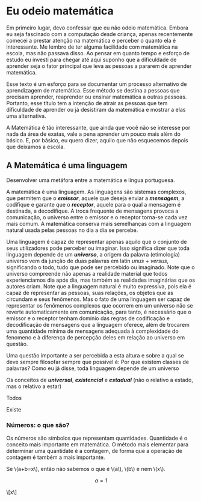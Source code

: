 <script src="https://polyfill.io/v3/polyfill.min.js?features=es6"></script>
<script id="MathJax-script" async src="https://cdn.jsdelivr.net/npm/mathjax@3/es5/tex-mml-chtml.js"></script>

# Eu odeio matemática

 
Em primeiro lugar, devo confessar que eu não odeio matemática. Embora eu seja fascinado com a computação desde criança, apenas recentemente comecei a prestar atenção na matemática e perceber o quanto ela é interessante. Me lembro de ter alguma facilidade com matemática na escola, mas não passava disso. Ao pensar em quanto tempo e esforço de estudo eu investi para chegar até aqui suponho que a dificuldade de aprender seja o fator principal que leva as pessoas a pararem de aprender matemática. 


Esse texto é um esforço para se documentar um processo alternativo de aprendizagem de matemática. Esse método se destina a pessoas que precisam aprender, reaprender ou ensinar matemática a outras pessoas. Portanto, esse título tem a intenção de atrair as pessoas que tem dificuldade de aprender ou já desistiram da matemática e mostrar a elas uma alternativa.

A Matemática é tão interessante, que ainda que você não se interesse por nada da área de exatas, vale a pena aprender um pouco mais além do básico. E, por básico, eu quero dizer, aquilo que não esquecemos depois que deixamos a escola.

## A Matemática é uma linguagem

Desenvolver uma metáfora entre a matemática e língua portuguesa.


A matemática é uma linguagem. As linguagens são sistemas complexos, que permitem que o ***emissor***, aquele que deseja enviar a ***mensagem***, a codifique e garante que o ***receptor***, aquele para o qual a mensagem é destinada, a decodifique. A troca frequente de mensagens provoca a comunicação, o universo entre o emissor e o receptor torna-se cada vez mais comum. A matemática conserva mais semelhanças com a linguagem natural usada pelas pessoas no dia a dia se percebe.

Uma linguagem é capaz de representar apenas aquilo que o conjunto de seus utilizadores pode perceber ou imaginar. Isso significa dizer que toda linguagem depende de um ***universo***, a origem da palavra (etimologia) universo vem da junção de duas palavras em latin *unus* + *versus*, significando o todo, tudo que pode ser percebido ou imaginado. Note que o universo compreende não apenas a realidade material que todos experienciamos dia após dia, mas também as realidades imaginárias que os autores criam. Note que a linguagem natural é muito expressiva, pois ela é capaz de representar as pessoas, suas relações, os objetos que as circundam e seus fenômenos. Mas o fato de uma linguagem ser capaz de representar os fenômenos complexos que ocorrem em um universo não se reverte automaticamente em comunicação, para tanto, é necessário que o emissor e o receptor tenham domínio das regras de codificação e decodificação de mensagens que a linguagem oferece, além de trocarem uma quantidade mínima de mensagens adequada à complexidade do fenomeno e à diferença de percepção deles em relação ao universo em questão.

 Uma questão importante a ser percebida a esta altura e sobre a qual se deve sempre filosofar sempre que possível é: Por que existem classes de palavras? Como eu já disse, toda linguagem depende de um universo

Os conceitos de ***universal***, ***existencial*** e ***estadual*** (não o relativo a estado, mas o relativo a estar)

Todos

Existe

### Números: o que são?

Os números são símbolos que representam quantidades. Quantidade é o conceito mais importante em matemática. O método mais elementar para determinar uma quantidate é a contagem, de forma que a operação de contagem é também a mais importante.

<p>
Se \(a+b=x\), então não sabemos o que é \(a\), \(b\) e nem \(x\).
</p>

$$a = 1$$

<p>
\[x\]
</p>
